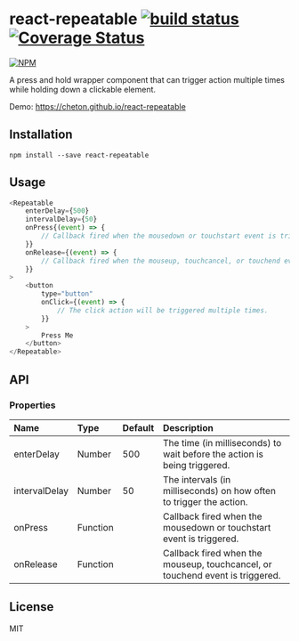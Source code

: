 # react-repeatable [![build status](https://travis-ci.org/cheton/react-repeatable.svg?branch=master)](https://travis-ci.org/cheton/react-repeatable) [![Coverage Status](https://coveralls.io/repos/github/cheton/react-repeatable/badge.svg?branch=master)](https://coveralls.io/github/cheton/react-repeatable?branch=master)

[![NPM](https://nodei.co/npm/react-repeatable.png?downloads=true&stars=true)](https://nodei.co/npm/react-repeatable/)

A press and hold wrapper component that can trigger action multiple times while holding down a clickable element.

Demo: https://cheton.github.io/react-repeatable

## Installation

```
npm install --save react-repeatable
```

## Usage

```js
<Repeatable
    enterDelay={500}
    intervalDelay={50}
    onPress{(event) => {
        // Callback fired when the mousedown or touchstart event is triggered.
    }}
    onRelease={(event) => {
        // Callback fired when the mouseup, touchcancel, or touchend event is triggered.
    }}
>
    <button
        type="button"
        onClick={(event) => {
            // The click action will be triggered multiple times.
        }}
    >
        Press Me
    </button>
</Repeatable>
```

## API

### Properties

Name | Type | Default | Description
:--- | :--- | :------ | :----------
enterDelay | Number | 500 | The time (in milliseconds) to wait before the action is being triggered.
intervalDelay | Number | 50 | The intervals (in milliseconds) on how often to trigger the action.
onPress | Function | | Callback fired when the mousedown or touchstart event is triggered.
onRelease | Function | | Callback fired when the mouseup, touchcancel, or touchend event is triggered.

## License

MIT
